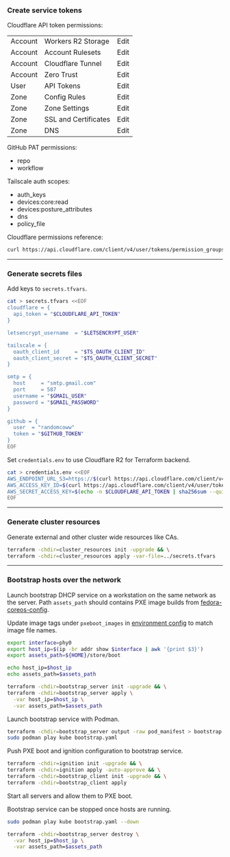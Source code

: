 
### Create service tokens

Cloudflare API token permissions:

| | | |
--- | --- | ---
Account | Workers R2 Storage | Edit
Account | Account Rulesets | Edit
Account | Cloudflare Tunnel | Edit
Account | Zero Trust | Edit
User | API Tokens | Edit
Zone | Config Rules | Edit
Zone | Zone Settings | Edit
Zone | SSL and Certificates | Edit
Zone | DNS | Edit

GitHub PAT permissions:

* repo
* workflow

Tailscale auth scopes:

* auth_keys
* devices:core:read
* devices:posture_attributes
* dns
* policy_file

Cloudflare permissions reference:

```bash
curl https://api.cloudflare.com/client/v4/user/tokens/permission_groups --header "Authorization: Bearer $CLOUDFLARE_API_TOKEN" | jq
```

---

### Generate secrets files

Add keys to `secrets.tfvars`.

```bash
cat > secrets.tfvars <<EOF
cloudflare = {
  api_token = "$CLOUDFLARE_API_TOKEN"
}

letsencrypt_username  = "$LETSENCRYPT_USER"

tailscale = {
  oauth_client_id     = "$TS_OAUTH_CLIENT_ID"
  oauth_client_secret = "$TS_OAUTH_CLIENT_SECRET"
}

smtp = {
  host     = "smtp.gmail.com"
  port     = 587
  username = "$GMAIL_USER"
  password = "$GMAIL_PASSWORD"
}

github = {
  user  = "randomcoww"
  token = "$GITHUB_TOKEN"
}
EOF
```

Set `credentials.env` to use Cloudflare R2 for Terraform backend.

```bash
cat > credentials.env <<EOF
AWS_ENDPOINT_URL_S3=https://$(curl https://api.cloudflare.com/client/v4/accounts --header "Authorization: Bearer $CLOUDFLARE_API_TOKEN" | jq -r '.result.[0].id').r2.cloudflarestorage.com
AWS_ACCESS_KEY_ID=$(curl https://api.cloudflare.com/client/v4/user/tokens/verify --header "Authorization: Bearer $CLOUDFLARE_API_TOKEN" | jq -r '.result.id')
AWS_SECRET_ACCESS_KEY=$(echo -n $CLOUDFLARE_API_TOKEN | sha256sum --quiet)
EOF
```

---

### Generate cluster resources

Generate external and other cluster wide resources like CAs.

```bash
terraform -chdir=cluster_resources init -upgrade && \
terraform -chdir=cluster_resources apply -var-file=../secrets.tfvars
```

---

### Bootstrap hosts over the network

Launch bootstrap DHCP service on a workstation on the same network as the server. Path `assets_path` should contains PXE image builds from [fedora-coreos-config](https://github.com/randomcoww/fedora-coreos-config).

Update image tags under `pxeboot_images` in [environment config](https://github.com/randomcoww/homelab/blob/master/config_env.tf) to match image file names.

```bash
export interface=phy0
export host_ip=$(ip -br addr show $interface | awk '{print $3}')
export assets_path=${HOME}/store/boot

echo host_ip=$host_ip
echo assets_path=$assets_path
```

```bash
terraform -chdir=bootstrap_server init -upgrade && \
terraform -chdir=bootstrap_server apply \
  -var host_ip=$host_ip \
  -var assets_path=$assets_path
```

Launch bootstrap service with Podman.

```bash
terraform -chdir=bootstrap_server output -raw pod_manifest > bootstrap.yaml
sudo podman play kube bootstrap.yaml
```

Push PXE boot and ignition configuration to bootstrap service.

```bash
terraform -chdir=ignition init -upgrade && \
terraform -chdir=ignition apply -auto-approve && \
terraform -chdir=bootstrap_client init -upgrade && \
terraform -chdir=bootstrap_client apply
```

Start all servers and allow them to PXE boot.

Bootstrap service can be stopped once hosts are running.

```bash
sudo podman play kube bootstrap.yaml --down

terraform -chdir=bootstrap_server destroy \
  -var host_ip=$host_ip \
  -var assets_path=$assets_path
```